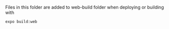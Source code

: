 Files in this folder are added to web-build folder when deploying or building with

```zsh
expo build:web
```
